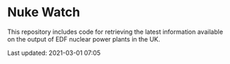 # Nuke Watch

This repository includes code for retrieving the latest information available on the output of EDF nuclear power plants in the UK.

Last updated: 2021-03-01 07:05